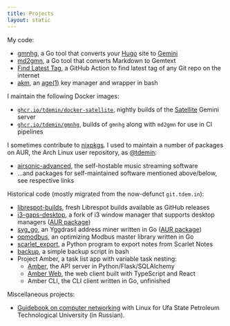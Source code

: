 ```yaml
---
title: Projects
layout: static
---
```


My code:

* [gmnhg][gmnhg], a Go tool that converts your [Hugo][hugo] site to
  [Gemini][gemini]
* [md2gmn][gmnhg], a Go tool that converts Markdown to Gemtext
* [Find Latest Tag][flt], a GitHub Action to find latest tag of any Git
  repo on the internet
* [akm][akm], an [age(1)][age] key manager and wrapper in bash

I maintain the following Docker images:

* [`ghcr.io/tdemin/docker-satellite`][docker-satellite], nightly builds
  of the [Satellite][satellite] Gemini server
* [`ghcr.io/tdemin/gmnhg`][gmnhg], builds of `gmnhg` along with `md2gmn`
  for use in CI pipelines

I sometimes contribute to [nixpkgs][nixpkgs]. I used to maintain a
number of packages on AUR, the Arch Linux user repository, as
[@tdemin][aur-tdemin]:

* [airsonic-advanced][airsonic-advanced], the self-hostable music
  streaming software
* ...and packages for self-maintained software mentioned above/below,
  see respective links

Historical code (mostly migrated from the now-defunct `git.tdem.in`):

* [librespot-builds][librespot-builds], fresh Librespot builds available
  as GitHub releases
* [i3-gaps-desktop][i3-gd], a fork of i3 window manager that supports
  desktop managers ([AUR package][i3-gdaur])
* [syg_go][syg_go], an Yggdrasil address miner written in Go ([AUR
  package][sgaur])
* [opmodbus][opmodbus], an optimizing Modbus master library written in
  Go
* [scarlet_export][scarlet_export], a Python program to export notes
  from Scarlet Notes
* [backup][backup], a simple backup script in bash
* Project Amber, a task list app with variable task nesting:
    + [Amber][amber], the API server in Python/Flask/SQLAlchemy
    + [Amber Web][amber_web], the web client built with TypeScript and
      React
    + Amber CLI, the CLI client written in Go, unfinished

Miscellaneous projects:

* [Guidebook on computer networking][gon] with Linux for Ufa State
  Petroleum Technological University (in Russian).

[nixpkgs]: https://github.com/NixOS/nixpkgs/commits?author=tdemin
[age]: https://age-encryption.org/
[aur-tdemin]: https://aur.archlinux.org/account/tdemin
[librespot-builds]: https://github.com/tdemin/librespot-builds
[docker-satellite]: https://github.com/tdemin/docker-satellite
[satellite]: https://git.sr.ht/~gsthnz/satellite
[opmodbus]: https://github.com/tdemin/opmodbus
[flt]: https://github.com/marketplace/actions/find-latest-tag-of-git-repository
[akm]: https://github.com/tdemin/akm
[amber]: https://github.com/tdemin/amber
[amber_web]: https://github.com/tdemin/amber_web
[amber_cli]: https://github.com/tdemin/amber_cli
[syg_go]: https://github.com/tdemin/syg_go
[syg_go-aur]: https://aur.archlinux.org/packages/syg_go
[sgaur]: https://aur.archlinux.org/packages/syg_go/
[scarlet_export]: https://github.com/tdemin/scarlet_export
[backup]: https://github.com/tdemin/backup
[emdl]: https://aur.archlinux.org/packages/emdl/
[ygg]: https://yggdrasil-network.github.io
[gmnhg]: https://github.com/tdemin/gmnhg
[hugo]: https://gohugo.io
[gemini]: https://gemini.circumlunar.space/
[airsonic-advanced]: https://aur.archlinux.org/packages/airsonic-advanced-bin/
[i3-gd]: https://github.com/tdemin/i3
[i3-gdaur]: https://aur.archlinux.org/packages/i3-gaps-desktop/
[gon]: /files/guidebook_networking.pdf
